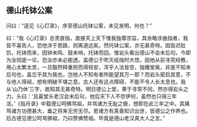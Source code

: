 ##  德山托钵公案

问曰：“适见《心灯录》，序至德山托钵公案，未见发明，何也？”

曰：“我《心灯录》总贵直指，直接天上天下惟我独尊宗旨。其余略涉曲指者，我皆不喜告人，恐他涉于思路，则离道远矣。然托钵公案，亦无甚奇特。因饭迟肚饥，托钵而来，因钟未鸣、鼓未响，托钵而回。惟岩头看出德山不会末后句。今即为汝彻底一论，恐汝亦未必能透。盖德公于吹灭纸烛时大悟，因他从前寻究经教，用心太繁太苦，一旦豁然释重担而得轻安，浑乎人法皆空，独臻堂奥，非是不知末后句也，盖忘乎其为我也，岂他人不知有者所能望其万一耶？而岩头密启其意，不与他人得闻，想有明破不堪之意。古人还有这点障碍，不能不令人长太息也。我从‘山乃休’三字，故知其无甚奇特。明日德公上堂，果于寻常不同，然亦得岩头之力。头曰：‘且喜堂头老汉会末后句，他后天下人不奈伊何，虽然也只得三年活。’《指月录》中载德公呵佛骂祖，并骂诸方无耻之极，想即在此三年之中。其痛骂诸方功德甚大，垂之将来无穷无尽。若诸方有真善知识出世，皆德公之作养也。后古德见德公呵骂佛祖，乃曰赞佛赞祖。毕竟是德山老汉真大人之言。”

